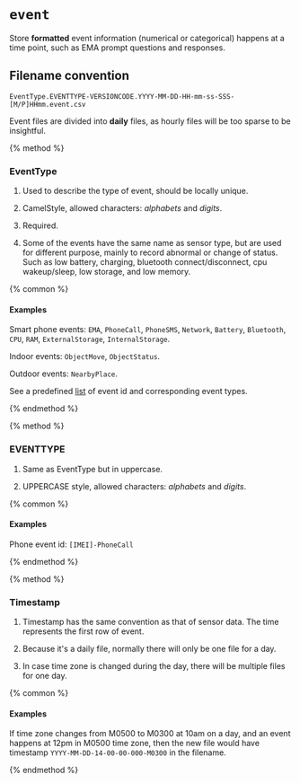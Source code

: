 # `event`

Store **formatted** event information (numerical or categorical) happens at a time point, such as EMA prompt questions and responses.

## Filename convention

```
EventType.EVENTTYPE-VERSIONCODE.YYYY-MM-DD-HH-mm-ss-SSS-[M/P]HHmm.event.csv
```

Event files are divided into **daily** files, as hourly files will be too sparse to be insightful.

{% method %}
### EventType

1. Used to describe the type of event, should be locally unique.

2. CamelStyle, allowed characters: *alphabets* and *digits*.

3. Required.

4. Some of the events have the same name as sensor type, but are used for different purpose, mainly to record abnormal or change of status. Such as low battery, charging, bluetooth connect/disconnect, cpu wakeup/sleep, low storage, and low memory.

{% common %}

#### Examples

Smart phone events: `EMA`, `PhoneCall`, `PhoneSMS`, `Network`, `Battery`, `Bluetooth`, `CPU`, `RAM`, `ExternalStorage`, `InternalStorage`.

Indoor events: `ObjectMove`, `ObjectStatus`.

Outdoor events: `NearbyPlace`.

See a predefined [list](#) of event id and corresponding event types.

{% endmethod %}

{% method %}

### EVENTTYPE

1. Same as EventType but in uppercase.

2. UPPERCASE style, allowed characters: *alphabets* and *digits*.

{% common %}

#### Examples

Phone event id: `[IMEI]-PhoneCall`

{% endmethod %}

{% method %}

### Timestamp

1. Timestamp has the same convention as that of sensor data. The time represents the first row of event.

2. Because it's a daily file, normally there will only be one file for a day. 

3. In case time zone is changed during the day, there will be multiple files for one day.

{% common %}

#### Examples

If time zone changes from M0500 to M0300 at 10am on a day, and an event happens at 12pm in M0500 time zone, then the new file would have timestamp `YYYY-MM-DD-14-00-00-000-M0300` in the filename.



{% endmethod %}



